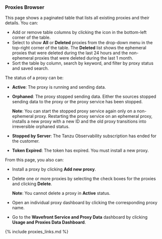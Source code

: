 ### Proxies Browser

This page shows a paginated table that lists all existing proxies and their details. You can:
* Add or remove table columns by clicking the icon in the bottom-left corner of the table.
* Select to show **All** or **Deleted** proxies from the drop-down menu in the top-right corner of the table. The **Deleted** list shows the ephemeral proxies that were deleted during the last 24 hours and the non-ephemeral proxies that were deleted during the last 1 month.
* Sort the table by column, search by keyword, and filter by proxy status and saved search.

The status of a proxy can be:
* **Active**: The proxy is running and sending data.
* **Orphaned**: The proxy stopped sending data. Either the sources stopped sending data to the proxy or the proxy service has been stopped.

    **Note**: You can start the stopped proxy service again only on a non-ephemeral proxy. Restarting the proxy service on an ephemeral proxy, installs a new proxy with a new ID and the old proxy transitions into irreversible orphaned status.
* **Stopped by Server**: The Tanzu Observability subscription has ended for the customer.
* **Token Expired**: The token has expired. You must install a new proxy.

From this page, you also can:
* Install a proxy by clicking **Add new proxy**.
* Delete one or more proxies by selecting the check boxes for the proxies and clicking **Delete**.

    **Note**: You cannot delete a proxy in **Active** status.
* Open an individual proxy dashboard by clicking the corresponding proxy name.
* Go to the **Wavefront Service and Proxy Data** dashboard by clicking **Usage and Proxies Data Dashboard**.


{% include proxies_links.md %}
